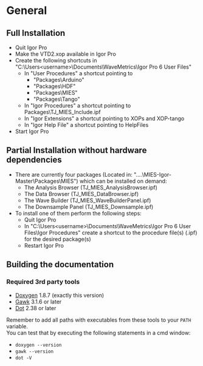 # General

## Full Installation

* Quit Igor Pro
* Make the VTD2.xop available in Igor Pro
* Create the following shortcuts in "C:\Users\<username>\Documents\WaveMetrics\Igor Pro 6 User Files"
	* In "User Procedures" a shortcut pointing to
		* "Packages\Arduino"
		* "Packages\HDF"
		* "Packages\MIES"
		* "Packages\Tango"
	* In "Igor Procedures" a shortcut pointing to Packages\TJ_MIES_Include.ipf
	* In "Igor Extensions" a shortcut pointing to XOPs and XOP-tango
	* In "Igor Help File"  a shortcut pointing to HelpFiles
* Start Igor Pro

## Partial Installation without hardware dependencies
* There are currently four packages (Located in: "....\MIES-Igor-Master\Packages\MIES") which can be installed on demand:
	* The Analysis Browser (TJ_MIES_AnalysisBrowser.ipf)
	* The Data Browser (TJ_MIES_DataBrowser.ipf)
	* The Wave Builder (TJ_MIES_WaveBuilderPanel.ipf)
	* The Downsample Panel (TJ_MIES_Downsample.ipf)
* To install one of them perform the following steps:
	* Quit Igor Pro
	* In "C:\Users\<username>\Documents\WaveMetrics\Igor Pro 6 User Files\Igor Procedures" create a shortcut to the procedure file(s) (.ipf) for the desired package(s) 
	* Restart Igor Pro

## Building the documentation

### Required 3rd party tools
* [Doxygen](http://doxygen.org) 1.8.7 (exactly this version)
* [Gawk](http://gnuwin32.sourceforge.net/packages/gawk.htm) 3.1.6 or later
* [Dot](http://www.graphviz.org) 2.38 or later

Remember to add all paths with executables from these tools to your `PATH` variable.<br>
You can test that by executing the following statements in a cmd window:

* `doxygen --version`
* `gawk --version`
* `dot -V`

